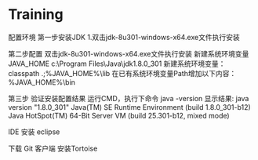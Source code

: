# Training
配置环境
第一步安装JDK 
1.双击jdk-8u301-windows-x64.exe文件执行安装

第二步配置
双击jdk-8u301-windows-x64.exe文件执行安装
新建系统环境变量
JAVA_HOME       c:\Program Files\Java\jdk1.8.0_301
新建系统环境变量：
classpath   .;%JAVA_HOME%\lib
在已有系统环境变量Path增加以下内容：
%JAVA_HOME%\bin

第三步 验证安装配置结果
运行CMD，执行下命令
java -version
显示结果: java version "1.8.0_301"
Java(TM) SE Runtime Environment (build 1.8.0_301-b12)
Java HotSpot(TM) 64-Bit Server VM (build 25.301-b12, mixed mode)

IDE 安装 eclipse

下载 Git 客户端
安装Tortoise




